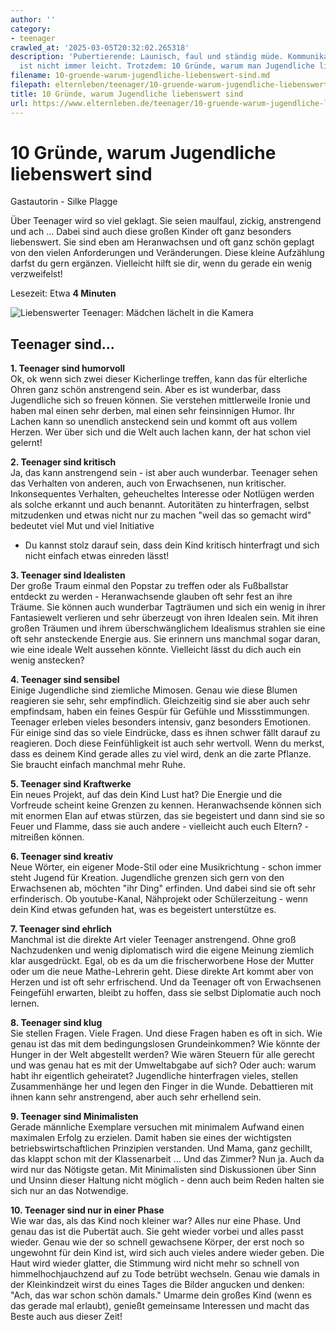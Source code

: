 ```yaml
---
author: ''
category:
- teenager
crawled_at: '2025-03-05T20:32:02.265318'
description: 'Pubertierende: Launisch, faul und ständig müde. Kommunikation mit Teenagern
  ist nicht immer leicht. Trotzdem: 10 Gründe, warum man Jugendliche lieben muss.'
filename: 10-gruende-warum-jugendliche-liebenswert-sind.md
filepath: elternleben/teenager/10-gruende-warum-jugendliche-liebenswert-sind.md
title: 10 Gründe, warum Jugendliche liebenswert sind
url: https://www.elternleben.de/teenager/10-gruende-warum-jugendliche-liebenswert-sind/
---
```


#  10 Gründe, warum Jugendliche liebenswert sind

Gastautorin - Silke Plagge

Über Teenager wird so viel geklagt. Sie seien maulfaul, zickig, anstrengend
und ach … Dabei sind auch diese großen Kinder oft ganz besonders liebenswert.
Sie sind eben am Heranwachsen und oft ganz schön geplagt von den vielen
Anforderungen und Veränderungen. Diese kleine Aufzählung darfst du gern
ergänzen. Vielleicht hilft sie dir, wenn du gerade ein wenig verzweifelst!

Lesezeit: Etwa **4 Minuten**

![Liebenswerter Teenager: Mädchen lächelt in die
Kamera](/fileadmin/_processed_/a/0/csm_Artikel_Liebesnwerte_Teenager_Kopie_a91301feb1.jpg)

##  Teenager sind...

**1\. Teenager sind humorvoll**  
Ok, ok wenn sich zwei dieser Kicherlinge treffen, kann das für elterliche
Ohren ganz schön anstrengend sein. Aber es ist wunderbar, dass Jugendliche
sich so freuen können. Sie verstehen mittlerweile Ironie und haben mal einen
sehr derben, mal einen sehr feinsinnigen Humor. Ihr Lachen kann so unendlich
ansteckend sein und kommt oft aus vollem Herzen. Wer über sich und die Welt
auch lachen kann, der hat schon viel gelernt!

**2\. Teenager sind kritisch**  
Ja, das kann anstrengend sein - ist aber auch wunderbar. Teenager sehen das
Verhalten von anderen, auch von Erwachsenen, nun kritischer. Inkonsequentes
Verhalten, geheucheltes Interesse oder Notlügen werden als solche erkannt und
auch benannt. Autoritäten zu hinterfragen, selbst mitzudenken und etwas nicht
nur zu machen "weil das so gemacht wird" bedeutet viel Mut und viel Initiative
- Du kannst stolz darauf sein, dass dein Kind kritisch hinterfragt und sich
nicht einfach etwas einreden lässt!

**3\. Teenager sind Idealisten**  
Der große Traum einmal den Popstar zu treffen oder als Fußballstar entdeckt zu
werden - Heranwachsende glauben oft sehr fest an ihre Träume. Sie können auch
wunderbar Tagträumen und sich ein wenig in ihrer Fantasiewelt verlieren und
sehr überzeugt von ihren Idealen sein. Mit ihren großen Träumen und ihrem
überschwänglichem Idealismus strahlen sie eine oft sehr ansteckende Energie
aus. Sie erinnern uns manchmal sogar daran, wie eine ideale Welt aussehen
könnte. Vielleicht lässt du dich auch ein wenig anstecken?

**4\. Teenager sind sensibel**  
Einige Jugendliche sind ziemliche Mimosen. Genau wie diese Blumen reagieren
sie sehr, sehr empfindlich. Gleichzeitig sind sie aber auch sehr empfindsam,
haben ein feines Gespür für Gefühle und Missstimmungen. Teenager erleben
vieles besonders intensiv, ganz besonders Emotionen. Für einige sind das so
viele Eindrücke, dass es ihnen schwer fällt darauf zu reagieren. Doch diese
Feinfühligkeit ist auch sehr wertvoll. Wenn du merkst, dass es deinem Kind
gerade alles zu viel wird, denk an die zarte Pflanze. Sie braucht einfach
manchmal mehr Ruhe.

**5\. Teenager sind Kraftwerke**  
Ein neues Projekt, auf das dein Kind Lust hat? Die Energie und die Vorfreude
scheint keine Grenzen zu kennen. Heranwachsende können sich mit enormen Elan
auf etwas stürzen, das sie begeistert und dann sind sie so Feuer und Flamme,
dass sie auch andere - vielleicht auch euch Eltern? - mitreißen können.

**6\. Teenager sind kreativ**  
Neue Wörter, ein eigener Mode-Stil oder eine Musikrichtung - schon immer steht
Jugend für Kreation. Jugendliche grenzen sich gern von den Erwachsenen ab,
möchten "ihr Ding" erfinden. Und dabei sind sie oft sehr erfinderisch. Ob
youtube-Kanal, Nähprojekt oder Schülerzeitung - wenn dein Kind etwas gefunden
hat, was es begeistert unterstütze es.

**7\. Teenager sind ehrlich**  
Manchmal ist die direkte Art vieler Teenager anstrengend. Ohne groß
Nachzudenken und wenig diplomatisch wird die eigene Meinung ziemlich klar
ausgedrückt. Egal, ob es da um die frischerworbene Hose der Mutter oder um die
neue Mathe-Lehrerin geht. Diese direkte Art kommt aber von Herzen und ist oft
sehr erfrischend. Und da Teenager oft von Erwachsenen Feingefühl erwarten,
bleibt zu hoffen, dass sie selbst Diplomatie auch noch lernen.

**8\. Teenager sind klug**  
Sie stellen Fragen. Viele Fragen. Und diese Fragen haben es oft in sich. Wie
genau ist das mit dem bedingungslosen Grundeinkommen? Wie könnte der Hunger in
der Welt abgestellt werden? Wie wären Steuern für alle gerecht und was genau
hat es mit der Umweltabgabe auf sich? Oder auch: warum habt ihr eigentlich
geheiratet? Jugendliche hinterfragen vieles, stellen Zusammenhänge her und
legen den Finger in die Wunde. Debattieren mit ihnen kann sehr anstrengend,
aber auch sehr erhellend sein.

**9\. Teenager sind Minimalisten**  
Gerade männliche Exemplare versuchen mit minimalem Aufwand einen maximalen
Erfolg zu erzielen. Damit haben sie eines der wichtigsten
betriebswirtschaftlichen Prinzipien verstanden. Und Mama, ganz gechillt, das
klappt schon mit der Klassenarbeit ... Und das Zimmer? Nun ja. Auch da wird
nur das Nötigste getan. Mit Minimalisten sind Diskussionen über Sinn und
Unsinn dieser Haltung nicht möglich - denn auch beim Reden halten sie sich nur
an das Notwendige.

**10\. Teenager sind nur in einer Phase**  
Wie war das, als das Kind noch kleiner war? Alles nur eine Phase. Und genau
das ist die Pubertät auch. Sie geht wieder vorbei und alles passt wieder.
Genau wie der so schnell gewachsene Körper, der erst noch so ungewohnt für
dein Kind ist, wird sich auch vieles andere wieder geben. Die Haut wird wieder
glatter, die Stimmung wird nicht mehr so schnell von himmelhochjauchzend auf
zu Tode betrübt wechseln. Genau wie damals in der Kleinkindzeit wirst du eines
Tages die Bilder angucken und denken: "Ach, das war schon schön damals."
Umarme dein großes Kind (wenn es das gerade mal erlaubt), genießt gemeinsame
Interessen und macht das Beste auch aus dieser Zeit!

